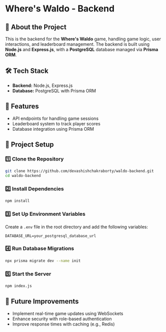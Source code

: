 # Where's Waldo - Backend

## 📌 About the Project
This is the backend for the **Where's Waldo** game, handling game logic, user interactions, and leaderboard management. The backend is built using **Node.js** and **Express.js**, with a **PostgreSQL** database managed via **Prisma ORM**.

## 🛠 Tech Stack
- **Backend:** Node.js, Express.js
- **Database:** PostgreSQL with Prisma ORM

## 🚀 Features
- API endpoints for handling game sessions
- Leaderboard system to track player scores
- Database integration using Prisma ORM

## 📂 Project Setup
### 1️⃣ Clone the Repository
```sh
git clone https://github.com/devashishchakraborty/waldo-backend.git
cd waldo-backend
```

### 2️⃣ Install Dependencies
```sh
npm install
```

### 3️⃣ Set Up Environment Variables
Create a `.env` file in the root directory and add the following variables:
```
DATABASE_URL=your_postgresql_database_url
```

### 4️⃣ Run Database Migrations
```sh
npx prisma migrate dev --name init
```

### 5️⃣ Start the Server
```sh
npm index.js
```

## 📝 Future Improvements
- Implement real-time game updates using WebSockets
- Enhance security with role-based authentication
- Improve response times with caching (e.g., Redis)

